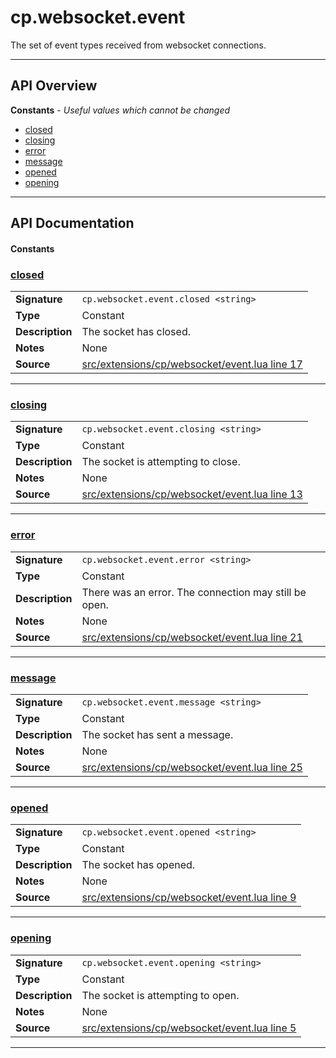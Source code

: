 # cp.websocket.event

The set of event types received from websocket connections.

---

## API Overview
**Constants** - _Useful values which cannot be changed_
 * [closed](#closed)
 * [closing](#closing)
 * [error](#error)
 * [message](#message)
 * [opened](#opened)
 * [opening](#opening)


---

## API Documentation

#### Constants


### [closed](#closed)

|                                             |                                                                                     |
| --------------------------------------------|-------------------------------------------------------------------------------------|
| **Signature**                               | `cp.websocket.event.closed <string>`                                                                    |
| **Type**                                    | Constant                                                                     |
| **Description**                             | The socket has closed.                                                                     |
| **Notes**                                   | None |
| **Source**                                  | [src/extensions/cp/websocket/event.lua line 17](https://github.com/CommandPost/CommandPost/blob/develop/src/extensions/cp/websocket/event.lua#L17) |

---


### [closing](#closing)

|                                             |                                                                                     |
| --------------------------------------------|-------------------------------------------------------------------------------------|
| **Signature**                               | `cp.websocket.event.closing <string>`                                                                    |
| **Type**                                    | Constant                                                                     |
| **Description**                             | The socket is attempting to close.                                                                     |
| **Notes**                                   | None |
| **Source**                                  | [src/extensions/cp/websocket/event.lua line 13](https://github.com/CommandPost/CommandPost/blob/develop/src/extensions/cp/websocket/event.lua#L13) |

---


### [error](#error)

|                                             |                                                                                     |
| --------------------------------------------|-------------------------------------------------------------------------------------|
| **Signature**                               | `cp.websocket.event.error <string>`                                                                    |
| **Type**                                    | Constant                                                                     |
| **Description**                             | There was an error. The connection may still be open.                                                                     |
| **Notes**                                   | None |
| **Source**                                  | [src/extensions/cp/websocket/event.lua line 21](https://github.com/CommandPost/CommandPost/blob/develop/src/extensions/cp/websocket/event.lua#L21) |

---


### [message](#message)

|                                             |                                                                                     |
| --------------------------------------------|-------------------------------------------------------------------------------------|
| **Signature**                               | `cp.websocket.event.message <string>`                                                                    |
| **Type**                                    | Constant                                                                     |
| **Description**                             | The socket has sent a message.                                                                     |
| **Notes**                                   | None |
| **Source**                                  | [src/extensions/cp/websocket/event.lua line 25](https://github.com/CommandPost/CommandPost/blob/develop/src/extensions/cp/websocket/event.lua#L25) |

---


### [opened](#opened)

|                                             |                                                                                     |
| --------------------------------------------|-------------------------------------------------------------------------------------|
| **Signature**                               | `cp.websocket.event.opened <string>`                                                                    |
| **Type**                                    | Constant                                                                     |
| **Description**                             | The socket has opened.                                                                     |
| **Notes**                                   | None |
| **Source**                                  | [src/extensions/cp/websocket/event.lua line 9](https://github.com/CommandPost/CommandPost/blob/develop/src/extensions/cp/websocket/event.lua#L9) |

---


### [opening](#opening)

|                                             |                                                                                     |
| --------------------------------------------|-------------------------------------------------------------------------------------|
| **Signature**                               | `cp.websocket.event.opening <string>`                                                                    |
| **Type**                                    | Constant                                                                     |
| **Description**                             | The socket is attempting to open.                                                                     |
| **Notes**                                   | None |
| **Source**                                  | [src/extensions/cp/websocket/event.lua line 5](https://github.com/CommandPost/CommandPost/blob/develop/src/extensions/cp/websocket/event.lua#L5) |

---

